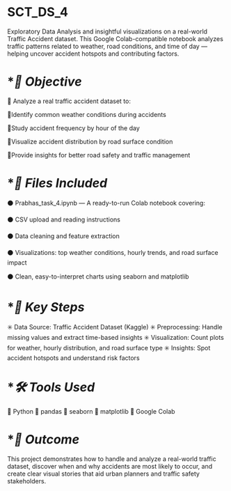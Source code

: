 # SCT_DS_4
Exploratory Data Analysis and insightful visualizations on a real-world Traffic Accident dataset. This Google Colab-compatible notebook analyzes traffic patterns related to weather, road conditions, and time of day — helping uncover accident hotspots and contributing factors.

# **📌 Objective*
🔹 Analyze a real traffic accident dataset to:

🔹Identify common weather conditions during accidents

🔹Study accident frequency by hour of the day

🔹Visualize accident distribution by road surface condition

🔹Provide insights for better road safety and traffic management

# **📁 Files Included*
⚫ Prabhas_task_4.ipynb — A ready-to-run Colab notebook covering:

⚫ CSV upload and reading instructions

⚫ Data cleaning and feature extraction

⚫ Visualizations: top weather conditions, hourly trends, and road surface impact

⚫ Clean, easy-to-interpret charts using seaborn and matplotlib

# **🔑 Key Steps*
✳️ Data Source: Traffic Accident Dataset (Kaggle)
✳️ Preprocessing: Handle missing values and extract time-based insights
✳️ Visualization: Count plots for weather, hourly distribution, and road surface type
✳️ Insights: Spot accident hotspots and understand risk factors

# **🛠️ Tools Used*
📍 Python
📍 pandas
📍 seaborn
📍 matplotlib
📍 Google Colab

# **🚀 Outcome*
This project demonstrates how to handle and analyze a real-world traffic dataset, discover when and why accidents are most likely to occur, and create clear visual stories that aid urban planners and traffic safety stakeholders.

